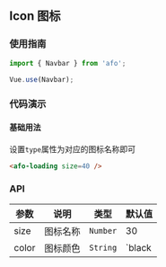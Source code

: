 ## Icon 图标

### 使用指南
``` javascript
import { Navbar } from 'afo';

Vue.use(Navbar);
```

### 代码演示

#### 基础用法

设置`type`属性为对应的图标名称即可

```html
<afo-loading size=40 />
```

### API

| 参数 | 说明 | 类型 | 默认值 |
|-----------|-----------|-----------|-------------|
| size | 图标名称 |`Number` | 30 |
| color | 图标颜色 | `String` | `black|white` |